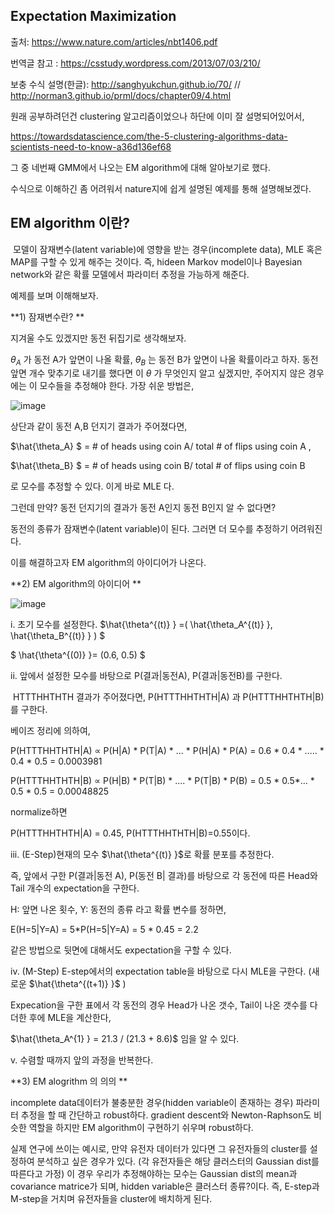 ## Expectation Maximization

출처: https://www.nature.com/articles/nbt1406.pdf

번역글 참고 : https://csstudy.wordpress.com/2013/07/03/210/

보충 수식 설명(한글): http://sanghyukchun.github.io/70/  //  http://norman3.github.io/prml/docs/chapter09/4.html



원래 공부하려던건 clustering 알고리즘이었으나 하단에 이미 잘 설명되어있어서, 

https://towardsdatascience.com/the-5-clustering-algorithms-data-scientists-need-to-know-a36d136ef68

그 중 네번째 GMM에서 나오는 EM algorithm에 대해 알아보기로 했다.



수식으로 이해하긴 좀 어려워서 nature지에 쉽게 설명된 예제를 통해 설명해보겠다.



## EM algorithm 이란?

 모델이 잠재변수(latent variable)에 영향을 받는 경우(incomplete data), MLE 혹은 MAP를 구할 수 있게 해주는 것이다. 즉, hideen Markov model이나 Bayesian network와 같은 확률 모델에서 파라미터 추정을 가능하게 해준다.

예제를 보며 이해해보자.

**1) 잠재변수란? **

지겨울 수도 있겠지만 동전 뒤집기로 생각해보자.

 $\theta_A$ 가 동전 A가 앞면이 나올 확률, $\theta_B$ 는 동전 B가 앞면이 나올 확률이라고 하자. 동전 앞면 개수 맞추기로 내기를 했다면 이 $\theta$ 가 무엇인지 알고 싶겠지만, 주어지지 않은 경우에는 이 모수들을 추정해야 한다. 가장 쉬운 방법은, 

![image](https://user-images.githubusercontent.com/32008883/48476085-71872280-e841-11e8-8f3f-50f9706ee3ef.png)

상단과 같이 동전 A,B 던지기 결과가 주어졌다면, 

$\hat{\theta_A} $ = # of heads using coin A/ total # of flips using coin A ,

$\hat{\theta_B} $ = # of heads using coin B/ total # of flips using coin B

로 모수를 추정할 수 있다. 이게 바로 MLE 다. 



그런데 만약? 동전 던지기의 결과가 동전 A인지 동전 B인지 알 수 없다면?

동전의 종류가 잠재변수(latent variable)이 된다. 그러면 더 모수를 추정하기 어려워진다.

이를 해결하고자 EM algorithm의 아이디어가 나온다. 







**2) EM algorithm의 아이디어 **

![image](https://user-images.githubusercontent.com/32008883/48524564-18140780-e8c4-11e8-9c0f-857032d1f680.png)







i. 초기 모수를 설정한다. $\hat{\theta^{(t)} } =( \hat{\theta_A^{(t)} }, \hat{\theta_B^{(t)} } ) $  

$ \hat{\theta^{(0)} }= (0.6, 0.5) $



ii. 앞에서 설정한 모수를 바탕으로 P(결과|동전A), P(결과|동전B)를 구한다. 

 HTTTHHTHTH 결과가 주어졌다면,  P(HTTTHHTHTH|A) 과 P(HTTTHHTHTH|B) 를 구한다.

베이즈 정리에 의하여, 

P(HTTTHHTHTH|A) $\propto$ P(H|A) * P(T|A) * ... * P(H|A) * P(A) = 0.6 * 0.4 * ….. * 0.4 * 0.5 = 0.0003981 

P(HTTTHHTHTH|B) $\propto$ P(H|B) * P(T|B) * …. * P(T|B) * P(B) = 0.5 * 0.5*… * 0.5 * 0.5 =  0.00048825  

normalize하면 

P(HTTTHHTHTH|A) = 0.45,  P(HTTTHHTHTH|B)=0.55이다.



iii. (E-Step)현재의 모수  $\hat{\theta^{(t)} }$로  확률 분포를 추정한다.

즉, 앞에서 구한 P(결과|동전 A), P(동전 B| 결과)를 바탕으로 각 동전에 따른 Head와 Tail 개수의  expectation을 구한다.

H: 앞면 나온 횟수, Y: 동전의 종류 라고 확률 변수를 정하면,

E(H=5|Y=A) = 5*P(H=5|Y=A) = 5 * 0.45 = 2.2

같은 방법으로 뒷면에 대해서도 expectation을 구할 수 있다.



iv. (M-Step) E-step에서의 expectation table을 바탕으로 다시 MLE을 구한다. (새로운 $\hat{\theta^{(t+1)} }$ )

Expecation을 구한 표에서 각 동전의 경우 Head가 나온 갯수, Tail이 나온 갯수를 다 더한 후에 MLE을 계산한다,

$\hat{\theta_A^{1} } = 21.3 / (21.3 + 8.6)$ 임을 알 수 있다.



v. 수렴할 때까지 앞의 과정을 반복한다.





**3) EM alogrithm 의 의의 **

incomplete data데이터가 불충분한 경우(hidden variable이 존재하는 경우) 파라미터 추정을 할 때 간단하고 robust하다. gradient descent와 Newton-Raphson도 비슷한 역할을 하지만 EM algorithm이 구현하기 쉬우며 robust하다.

실제 연구에 쓰이는 예시로, 만약 유전자 데이터가 있다면 그 유전자들의 cluster를 설정하여 분석하고 싶은 경우가 있다. (각 유전자들은 해당 클러스터의 Gaussian dist를 따른다고 가정) 이 경우 우리가 추정해야하는 모수는 Gaussian dist의 mean과 covariance matrice가 되며, hidden variable은 클러스터 종류?이다. 즉, E-step과 M-step을 거치며 유전자들을 cluster에 배치하게 된다.
